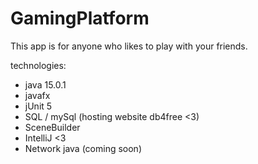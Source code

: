 # GamingPlatform
This app is for anyone who likes to play with your friends.

technologies:
- java 15.0.1
- javafx
- jUnit 5
- SQL / mySql (hosting website db4free <3)
- SceneBuilder
- IntelliJ <3
- Network java (coming soon)
